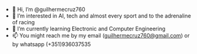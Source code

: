 - 👋 Hi, I’m @guilhermecruz760
- 👀 I’m interested in AI, tech and almost every sport and to the adrenaline of racing
- 🌱 I’m currently learning Electronic and Computer Engineering 
- 📫 You might reach me by my email (guilhermecruz760@gmail.com) or by whatsapp (+351)936037535

<!---
guilhermecruz760/guilhermecruz760 is a ✨ special ✨ repository because its `README.md` (this file) appears on your GitHub profile.
You can click the Preview link to take a look at your changes.
--->
